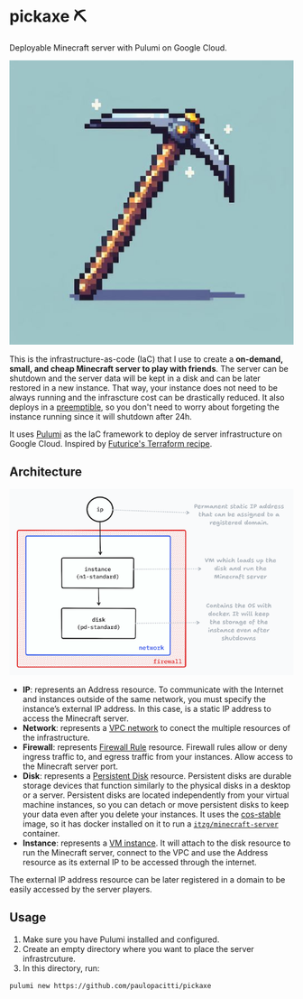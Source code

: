 # pickaxe ⛏️
Deployable Minecraft server with Pulumi on Google Cloud.

![picture of a pickaxe](docs/cover.jpg)

This is the infrastructure-as-code (IaC) that I use to create a **on-demand, small, and cheap Minecraft server to play with friends**. The server can be shutdown and the server data will be kept in a disk and can be later restored in a new instance. That way, your instance does not need to be always running and the infrascture cost can be drastically reduced. It also deploys in a [preemptible](https://cloud.google.com/compute/docs/instances/preemptible), so you don't need to worry about forgeting the instance running since it will shutdown after 24h.

It uses [Pulumi](https://www.pulumi.com/) as the IaC framework to deploy de server infrastructure on Google Cloud. Inspired by [Futurice's Terraform recipe](https://futurice.com/blog/friends-and-family-minecraft-server-terraform-recipe).

## Architecture

![infrastructure diagram](docs/architecture.png)

- **IP**: represents an Address resource. To communicate with the Internet and instances outside of the same network, you must specify the instance’s external IP address. In this case, is a static IP address to access the Minecraft server.
- **Network**: represents a [VPC network](https://www.pulumi.com/registry/packages/gcp/api-docs/compute/address/) to conect the multiple resources of the infrastructure.
- **Firewall**: represents [Firewall Rule](https://www.pulumi.com/registry/packages/gcp/api-docs/compute/firewall/)  resource. Firewall rules allow or deny ingress traffic to, and egress traffic from your instances. Allow access to the Minecraft server port.
- **Disk**: represents a [Persistent Disk](https://www.pulumi.com/registry/packages/gcp/api-docs/compute/disk/) resource. Persistent disks are durable storage devices that function similarly to the physical disks in a desktop or a server. Persistent disks are located independently from your virtual machine instances, so you can detach or move persistent disks to keep your data even after you delete your instances. It uses the [cos-stable](https://cloud.google.com/container-optimized-os/docs) image, so it has docker installed on it to run a [`itzg/minecraft-server`](https://github.com/itzg/docker-minecraft-server) container.
- **Instance**: represents a [VM instance](https://www.pulumi.com/registry/packages/gcp/api-docs/compute/instance/). It will attach to the disk resource to run the Minecraft server, connect to the VPC and use the Address resource as its external IP to be accessed through the internet.

The external IP address resource can be later registered in a domain to be easily accessed by the server players.

## Usage

1. Make sure you have Pulumi installed and configured.
2. Create an empty directory where you want to place the server infrastrcuture.
3. In this directory, run:
```bash
pulumi new https://github.com/paulopacitti/pickaxe
```

